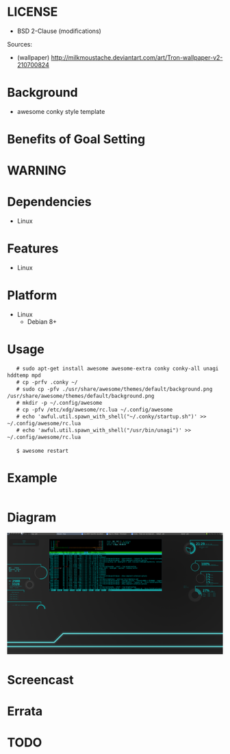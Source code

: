 
LICENSE
=======
* BSD 2-Clause (modifications)

Sources:
* (wallpaper) http://milkmoustache.deviantart.com/art/Tron-wallpaper-v2-210700824

Background
==========
* awesome conky style template

Benefits of Goal Setting
========================

WARNING
=======

Dependencies
============
* Linux

Features
========
* Linux

Platform
========
* Linux
   * Debian 8+

Usage
=====
```
   # sudo apt-get install awesome awesome-extra conky conky-all unagi hddtemp mpd
   # cp -prfv .conky ~/
   # sudo cp -pfv ./usr/share/awesome/themes/default/background.png /usr/share/awesome/themes/default/background.png
   # mkdir -p ~/.config/awesome
   # cp -pfv /etc/xdg/awesome/rc.lua ~/.config/awesome
   # echo 'awful.util.spawn_with_shell("~/.conky/startup.sh")' >> ~/.config/awesome/rc.lua
   # echo 'awful.util.spawn_with_shell("/usr/bin/unagi")' >> ~/.config/awesome/rc.lua

   $ awesome restart
```

Example
=======
```
```

Diagram
=======

![awesome-conky](/content/awesome-conky.png)

Screencast
==========

Errata
======

TODO
====


